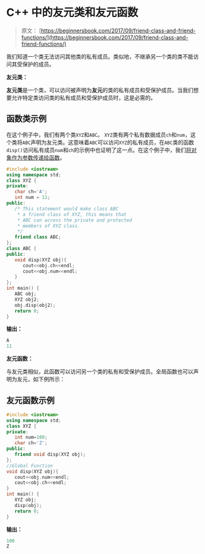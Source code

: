 # C++ 中的友元类和友元函数

> 原文： [https://beginnersbook.com/2017/09/friend-class-and-friend-functions/](https://beginnersbook.com/2017/09/friend-class-and-friend-functions/)

我们知道一个类无法访问其他类的私有成员。类似地，不继承另一个类的类不能访问其受保护的成员。

**友元类：**

**友元类**是一个类，可以访问被声明为**友元**的类的私有成员和受保护成员。当我们想要允许特定类访问类的私有成员和受保护成员时，这是必需的。

## 函数类示例

在这个例子中，我们有两个类`XYZ`和`ABC`。 `XYZ`类有两个私有数据成员`ch`和`num`，这个类将`ABC`声明为友元类。这意味着`ABC`可以访问`XYZ`的私有成员，在`ABC`类的函数`disp()`访问私有成员`num`和`ch`的示例中也证明了这一点。在这个例子中，我们[将对象作为参数传递给函数](https://beginnersbook.com/2017/09/cpp-pass-and-return-object-from-a-function/)。

```cpp
#include <iostream>
using namespace std;
class XYZ {
private:
   char ch='A';
   int num = 11;
public:
   /* This statement would make class ABC
    * a friend class of XYZ, this means that
    * ABC can access the private and protected
    * members of XYZ class. 
    */
   friend class ABC;
};
class ABC {
public:
   void disp(XYZ obj){
      cout<<obj.ch<<endl;
      cout<<obj.num<<endl;
   }
};
int main() {
   ABC obj;
   XYZ obj2;
   obj.disp(obj2);
   return 0;
}
```

**输出：**

```cpp
A
11
```

**友元函数：**

与友元类相似，此函数可以访问另一个类的私有和受保护成员。全局函数也可以声明为友元，如下例所示：

## 友元函数示例

```cpp
#include <iostream>
using namespace std;
class XYZ {
private:
   int num=100;
   char ch='Z';
public:
   friend void disp(XYZ obj);
};
//Global Function
void disp(XYZ obj){
   cout<<obj.num<<endl; 
   cout<<obj.ch<<endl;
}
int main() {
   XYZ obj;
   disp(obj);
   return 0;
}
```

**输出：**

```cpp
100
Z
```